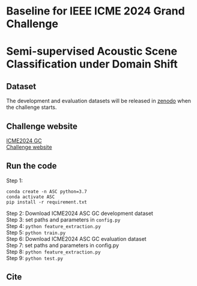 # Baseline for IEEE ICME 2024 Grand Challenge
# Semi-supervised Acoustic Scene Classification under Domain Shift

## Dataset
The development and evaluation datasets will be released in [zenodo](https://zenodo.org/records/10373987) when the challenge starts.

## Challenge website
[ICME2024 GC](https://2024.ieeeicme.org/grand-challenge-proposals/)  
[Challenge website](https://ascchallenge.xshengyun.com/)

## Run the code
Step 1:  
```
conda create -n ASC python=3.7
conda activate ASC
pip install -r requirement.txt
```  
Step 2: Download ICME2024 ASC GC development dataset  
Step 3: set paths and parameters in `config.py`  
Step 4: `python feature_extraction.py`  
Step 5: `python train.py`  
Step 6: Download ICME2024 ASC GC evaluation dataset  
Step 7: set paths and parameters in config.py  
Step 8: `python feature_extraction.py`  
Step 9: `python test.py`

## Cite






